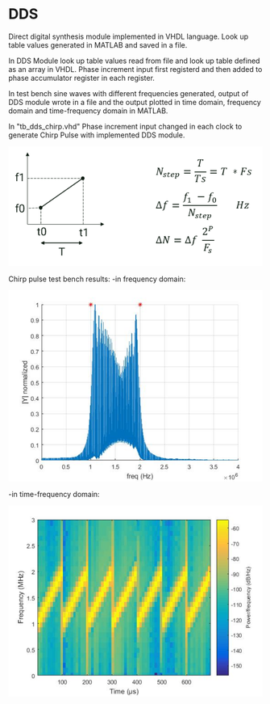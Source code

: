 # DDS
Direct digital synthesis module implemented in VHDL language.
Look up table values generated in MATLAB and saved in a file.

In DDS Module look up table values read from file and look up table defined as an array in VHDL.
Phase increment input first registerd and then added to phase accumulator register in each register.

In test bench sine waves with different frequencies generated, output of DDS module wrote in a file and the output plotted in time domain, frequency domain and time-frequency domain in MATLAB.

In "tb_dds_chirp.vhd" Phase increment input changed in each clock to generate Chirp Pulse with implemented DDS module.

[![delta phase increment](./imgs/generating_Chirp_Pulse_with_DDS.PNG)](https://github.com/sphrk/DDS/blob/main/)

Chirp pulse test bench results:
-in frequency domain:

[![freq domain chirp pulse](./imgs/chirp_freq_domain.jpg)](https://github.com/sphrk/DDS/blob/main/)

-in time-frequency domain:

[![time freq domain chirp pulse](./imgs/chirp_time-freq_domain.jpg)](https://github.com/sphrk/DDS/blob/main/)

